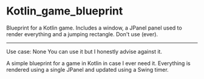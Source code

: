# Kotlin_game_blueprint

Blueprint for a Kotlin game. Includes a window, a JPanel panel used to render everything and a jumping rectangle. Don't use (ever).

---

Use case: None
You can use it but I honestly advise against it.

A simple blueprint for a game in Kotlin in case I ever need it. Everything is rendered using a single JPanel and updated using a Swing timer.
